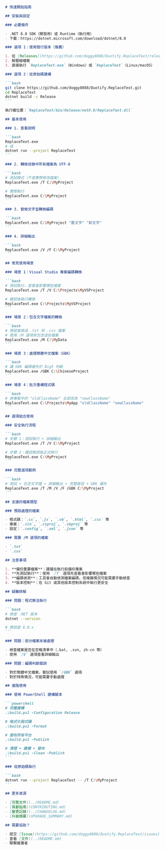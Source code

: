 ````markdown
# 快速開始指南

## 安裝與設定

### 必要條件

- .NET 8.0 SDK（開發用）或 Runtime（執行用）
- 下載：https://dotnet.microsoft.com/download/dotnet/8.0

### 選項 1：使用發行版本（推薦）

1. 從 [Releases](https://github.com/doggy8088/Duotify.ReplaceText/releases) 下載適合您作業系統的版本
2. 解壓縮檔案
3. 直接執行 `ReplaceText.exe`（Windows）或 `ReplaceText`（Linux/macOS）

### 選項 2：從原始碼建構

```bash
git clone https://github.com/doggy8088/Duotify.ReplaceText.git
cd ReplaceText
dotnet build -c Release
```

執行檔位置：`ReplaceText/bin/Release/net8.0/ReplaceText.dll`

## 基本使用

### 1. 查看說明

```bash
ReplaceText.exe
# 或
dotnet run --project ReplaceText
```

### 2. 轉換目錄中所有檔案為 UTF-8

```bash
# 測試模式（不會實際修改檔案）
ReplaceText.exe /T C:\MyProject

# 實際執行
ReplaceText.exe C:\MyProject
```

### 3. 替換文字並轉換編碼

```bash
ReplaceText.exe C:\MyProject "舊文字" "新文字"
```

### 4. 詳細輸出

```bash
ReplaceText.exe /V /F C:\MyProject
```

## 常見使用場景

### 場景 1：Visual Studio 專案編碼轉換

```bash
# 測試執行，查看會影響哪些檔案
ReplaceText.exe /T /V C:\Projects\MyVSProject

# 確認後執行轉換
ReplaceText.exe C:\Projects\MyVSProject
```

### 場景 2：包含文字檔案的轉換

```bash
# 預設會跳過 .txt 和 .csv 檔案
# 使用 /M 選項來包含這些檔案
ReplaceText.exe /M C:\MyData
```

### 場景 3：處理簡體中文檔案（GBK）

```bash
# 讓 GBK 編碼優先於 Big5 判斷
ReplaceText.exe /GBK C:\ChineseProject
```

### 場景 4：批次重構程式碼

```bash
# 將專案中的 "oldClassName" 全部改為 "newClassName"
ReplaceText.exe C:\Projects\MyApp "oldClassName" "newClassName"
```

## 選項組合使用

### 安全執行流程

```bash
# 步驟 1：測試執行 + 詳細輸出
ReplaceText.exe /T /V C:\MyProject

# 步驟 2：確認無誤後正式執行
ReplaceText.exe C:\MyProject
```

### 完整選項範例

```bash
# 測試 + 包含文字檔 + 詳細輸出 + 完整路徑 + GBK 優先
ReplaceText.exe /T /M /V /F /GBK C:\MyProject
```

## 支援的檔案類型

### 預設處理的檔案

- 程式碼：`.cs`, `.js`, `.vb`, `.html`, `.css` 等
- 專案：`.sln`, `.csproj`, `.vbproj` 等
- 設定：`.config`, `.xml`, `.json` 等

### 需要 /M 選項的檔案

- `.txt`
- `.csv`

## 注意事項

1. **備份重要檔案**：建議在執行前備份專案
2. **先測試執行**：使用 `/T` 選項先查看會影響哪些檔案
3. **編碼偵測**：工具會自動偵測檔案編碼，但複雜情況可能需要手動檢查
4. **版本控制**：在 Git 或其他版本控制系統中執行更安全

## 疑難排解

### 問題：程式無法執行

```bash
# 檢查 .NET 版本
dotnet --version

# 應該是 8.0.x
```

### 問題：部分檔案未被處理

- 檢查檔案是否在忽略清單中（.bat, .svn, zh-cn 等）
- 使用 `/V` 選項查看詳細輸出

### 問題：編碼判斷錯誤

- 對於簡體中文檔案，嘗試使用 `/GBK` 選項
- 對於特殊情況，可能需要手動處理

## 進階使用

### 使用 PowerShell 建構腳本

```powershell
# 完整建構
.\build.ps1 -Configuration Release

# 格式化程式碼
.\build.ps1 -Format

# 發布所有平台
.\build.ps1 -Publish

# 清理 + 建構 + 發布
.\build.ps1 -Clean -Publish
```

### 從原始碼執行

```bash
dotnet run --project ReplaceText -- /T C:\MyProject
```

## 更多資源

- [完整文件](../README.md)
- [貢獻指南](CONTRIBUTING.md)
- [變更記錄](../CHANGELOG.md)
- [升級摘要](UPGRADE_SUMMARY.md)

## 需要協助？

- 提交 [Issue](https://github.com/doggy8088/Duotify.ReplaceText/issues)
- 查看 [文件](../README.md)
- 聯繫維護者

````
